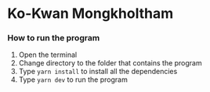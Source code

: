 # Ko-Kwan Mongkholtham

### How to run the program
1. Open the terminal
2. Change directory to the folder that contains the program
3. Type `yarn install` to install all the dependencies
4. Type `yarn dev` to run the program